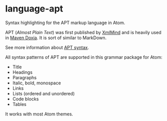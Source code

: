 # language-apt
Syntax highlighting for the APT markup language in Atom.

APT (_Almost Plain Text_) was first published by [XmlMind](http://www.xmlmind.com/)
and is heavily used in [Maven Doxia](https://maven.apache.org/doxia/index.html).
It is sort of similar to MarkDown.

See more information about [APT syntax](https://maven.apache.org/doxia/references/apt-format.html).

All syntax patterns of APT are supported in this grammar package for Atom:
* Title
* Headings
* Paragraphs
* Italic, bold, monospace
* Links
* Lists (ordered and unordered)
* Code blocks
* Tables

It works with most Atom themes.
